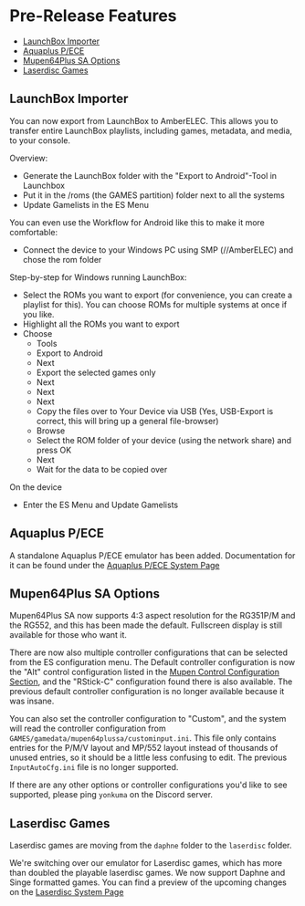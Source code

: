 # Pre-Release Features

- [LaunchBox Importer](#launchbox-importer)
- [Aquaplus P/ECE](#aquaplus-pece)
- [Mupen64Plus SA Options](#mupen64plus-sa-options)
- [Laserdisc Games](#laserdisc-games)

## LaunchBox Importer

You can now export from LaunchBox to AmberELEC. This allows you to transfer entire LaunchBox playlists, including games, metadata, and media, to your console.

Overview:
* Generate the LaunchBox folder with the "Export to Android"-Tool in Launchbox
* Put it in the /roms (the GAMES partition) folder next to all the systems
* Update Gamelists  in the ES Menu

You can even use the Workflow for Android like this to make it more comfortable:
* Connect the device to your Windows PC using SMP (//AmberELEC) and chose the rom folder

Step-by-step for Windows running LaunchBox:
* Select the ROMs you want to export (for convenience, you can create a playlist for this). You can choose ROMs for multiple systems at once if you like.
* Highlight all the ROMs you want to export
* Choose
    - Tools
    - Export to Android
    - Next
    - Export the selected games only
    - Next
    - Next
    - Next
	- Copy the files over to Your Device via USB (Yes, USB-Export is correct, this will bring up a general file-browser)
    - Browse
    - Select the ROM folder of your device (using the network share) and press OK
    - Next
    - Wait for the data to be copied over

On the device
* Enter the ES Menu and Update Gamelists

## Aquaplus P/ECE

A standalone Aquaplus P/ECE emulator has been added. Documentation for it can be found under the [Aquaplus P/ECE System Page](System-Aquaplus-Piece)

## Mupen64Plus SA Options

Mupen64Plus SA now supports 4:3 aspect resolution for the RG351P/M and the RG552, and this has been made the default. Fullscreen display is still available for those who want it.

There are now also multiple controller configurations that can be selected from the ES configuration menu. The Default controller configuration is now the "Alt" control configuration listed in the [Mupen Control Configuration Section](System-N64#control-configuration-1), and the "RStick-C" configuration found there is also available. The previous default controller configuration is no longer available because it was insane.

You can also set the controller configuration to "Custom", and the system will read the controller configuration from `GAMES/gamedata/mupen64plussa/custominput.ini`. This file only contains entries for the P/M/V layout and MP/552 layout instead of thousands of unused entries, so it should be a little less confusing to edit. The previous `InputAutoCfg.ini` file is no longer supported.

If there are any other options or controller configurations you'd like to see supported, please ping `yonkuma` on the Discord server.

## Laserdisc Games

Laserdisc games are moving from the `daphne` folder to the `laserdisc` folder.

We're switching over our emulator for Laserdisc games, which has more than doubled the playable laserdisc games. We now support Daphne and Singe formatted games. You can find a preview of the upcoming changes on the [Laserdisc System Page](System-Laserdisc)
